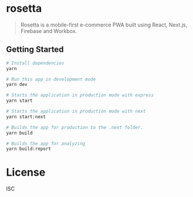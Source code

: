 # rosetta

> Rosetta is a mobile-first e-commerce PWA built using React, Next.js, Firebase and Workbox.

## Getting Started

```sh
# Install dependencies
yarn

# Run this app in development mode
yarn dev

# Starts the application in production mode with express
yarn start

# Starts the application in production mode with next
yarn start:next

# Builds the app for production to the .next folder.
yarn build

# Builds the app for analyzing
yarn build:report
```

# License

ISC
